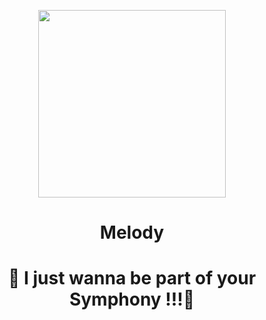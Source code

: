 <p align=center>
    <image src="./assets/default-album.png" height="300" />
</p>
<h1 align="center">Melody</h1>
<h1 align="center">
   🎹 I just wanna be part of your Symphony !!!🎻
</h1>
